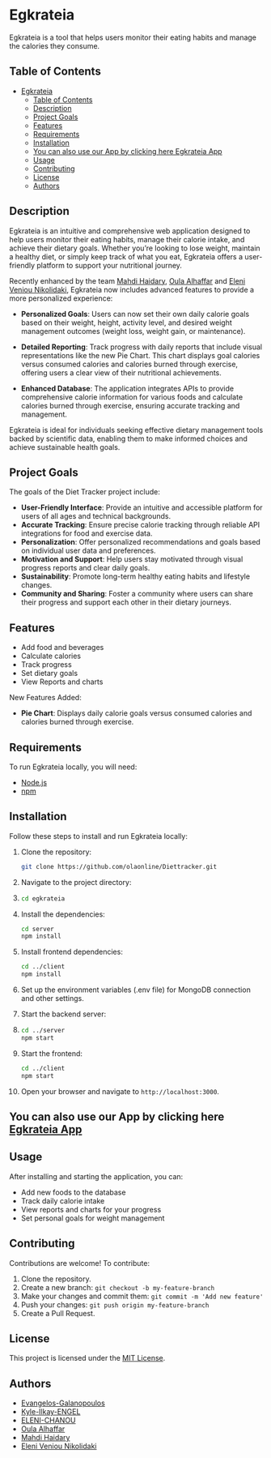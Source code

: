 # Egkrateia

Egkrateia is a tool that helps users monitor their eating habits and manage the calories they consume.

## Table of Contents

- [Egkrateia](#egkrateia)
  - [Table of Contents](#table-of-contents)
  - [Description](#description)
  - [Project Goals](#project-goals)
  - [Features](#features)
  - [Requirements](#requirements)
  - [Installation](#installation)
  - [You can also use our App by clicking here Egkrateia App](#you-can-also-use-our-app-by-clicking-here-egkrateia-app)
  - [Usage](#usage)
  - [Contributing](#contributing)
  - [License](#license)
  - [Authors](#authors)

## Description

Egkrateia is an intuitive and comprehensive web application designed to help users monitor their eating habits, manage their calorie intake, and achieve their dietary goals. Whether you’re looking to lose weight, maintain a healthy diet, or simply keep track of what you eat, Egkrateia offers a user-friendly platform to support your nutritional journey.

Recently enhanced by the team [Mahdi Haidary](https://www.linkedin.com/in/mahdi-haidary-mh313), [Oula Alhaffar](https://www.linkedin.com/in/olaonline/) and [Eleni Veniou Nikolidaki](https://www.linkedin.com/in/veneleni/), Egkrateia now includes advanced features to provide a more personalized experience:

- **Personalized Goals**: Users can now set their own daily calorie goals based on their weight, height, activity level, and desired weight management outcomes (weight loss, weight gain, or maintenance).
  
- **Detailed Reporting**: Track progress with daily reports that include visual representations like the new Pie Chart. This chart displays goal calories versus consumed calories and calories burned through exercise, offering users a clear view of their nutritional achievements.

- **Enhanced Database**: The application integrates APIs to provide comprehensive calorie information for various foods and calculate calories burned through exercise, ensuring accurate tracking and management.

Egkrateia is ideal for individuals seeking effective dietary management tools backed by scientific data, enabling them to make informed choices and achieve sustainable health goals.


## Project Goals

The goals of the Diet Tracker project include:

- **User-Friendly Interface**: Provide an intuitive and accessible platform for users of all ages and technical backgrounds.
- **Accurate Tracking**: Ensure precise calorie tracking through reliable API integrations for food and exercise data.
- **Personalization**: Offer personalized recommendations and goals based on individual user data and preferences.
- **Motivation and Support**: Help users stay motivated through visual progress reports and clear daily goals.
- **Sustainability**: Promote long-term healthy eating habits and lifestyle changes.
- **Community and Sharing**: Foster a community where users can share their progress and support each other in their dietary journeys.

## Features

- Add food and beverages
- Calculate calories
- Track progress
- Set dietary goals
- View Reports and charts

New Features Added:
- **Pie Chart**: Displays daily calorie goals versus consumed calories and calories burned through exercise.

## Requirements

To run Egkrateia locally, you will need:

- [Node.js](https://nodejs.org/)
- [npm](https://www.npmjs.com/)

## Installation

Follow these steps to install and run Egkrateia locally:

1. Clone the repository:

    ```bash
    git clone https://github.com/olaonline/Diettracker.git

2.  Navigate to the project directory: 
3.  
   ```bash
   cd egkrateia

4. Install the dependencies:

    ```bash
    cd server
    npm install

5. Install frontend dependencies:

   ```bash
   cd ../client
   npm install

6. Set up the environment variables (.env file) for MongoDB connection and other settings.

7. Start the backend server:
8. 
   ```bash
   cd ../server
   npm start

9. Start the frontend:

   ```bash
   cd ../client
   npm start

10. Open your browser and navigate to `http://localhost:3000`.


## You can also use our App by clicking here [Egkrateia App](https://egkrateia.netlify.app/)

## Usage

After installing and starting the application, you can:

- Add new foods to the database
- Track daily calorie intake
- View reports and charts for your progress
- Set personal goals for weight management

## Contributing

Contributions are welcome! To contribute:

1. Clone the repository.
2. Create a new branch: `git checkout -b my-feature-branch`
3. Make your changes and commit them: `git commit -m 'Add new feature'`
4. Push your changes: `git push origin my-feature-branch`
5. Create a Pull Request.

## License

This project is licensed under the [MIT License](LICENSE).

## Authors

- [Evangelos-Galanopoulos](https://github.com/aggelos-galanopoulos)
- [Kyle-Ilkay-ENGEL](https://github.com/Kyle2617)
- [ELENI-CHANOU](https://github.com/ElenaChanou)
- [Oula Alhaffar](https://github.com/olaonline)
- [Mahdi Haidary](https://github.com/MHaidary786)
- [Eleni Veniou Nikolidaki](https://github.com/VenEleni)